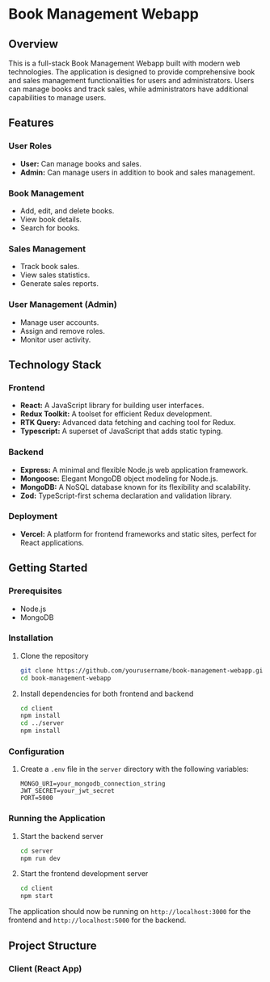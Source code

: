 # Book Management Webapp

## Overview

This is a full-stack Book Management Webapp built with modern web technologies. The application is designed to provide comprehensive book and sales management functionalities for users and administrators. Users can manage books and track sales, while administrators have additional capabilities to manage users.

## Features

### User Roles
- **User:** Can manage books and sales.
- **Admin:** Can manage users in addition to book and sales management.

### Book Management
- Add, edit, and delete books.
- View book details.
- Search for books.

### Sales Management
- Track book sales.
- View sales statistics.
- Generate sales reports.

### User Management (Admin)
- Manage user accounts.
- Assign and remove roles.
- Monitor user activity.

## Technology Stack

### Frontend
- **React:** A JavaScript library for building user interfaces.
- **Redux Toolkit:** A toolset for efficient Redux development.
- **RTK Query:** Advanced data fetching and caching tool for Redux.
- **Typescript:** A superset of JavaScript that adds static typing.

### Backend
- **Express:** A minimal and flexible Node.js web application framework.
- **Mongoose:** Elegant MongoDB object modeling for Node.js.
- **MongoDB:** A NoSQL database known for its flexibility and scalability.
- **Zod:** TypeScript-first schema declaration and validation library.

### Deployment
- **Vercel:** A platform for frontend frameworks and static sites, perfect for React applications.

## Getting Started

### Prerequisites
- Node.js
- MongoDB

### Installation

1. Clone the repository
    ```bash
    git clone https://github.com/yourusername/book-management-webapp.git
    cd book-management-webapp
    ```

2. Install dependencies for both frontend and backend
    ```bash
    cd client
    npm install
    cd ../server
    npm install
    ```

### Configuration

1. Create a `.env` file in the `server` directory with the following variables:
    ```plaintext
    MONGO_URI=your_mongodb_connection_string
    JWT_SECRET=your_jwt_secret
    PORT=5000
    ```

### Running the Application

1. Start the backend server
    ```bash
    cd server
    npm run dev
    ```

2. Start the frontend development server
    ```bash
    cd client
    npm start
    ```

The application should now be running on `http://localhost:3000` for the frontend and `http://localhost:5000` for the backend.

## Project Structure

### Client (React App)
